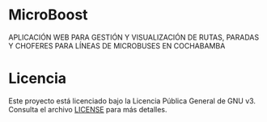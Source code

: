 # MicroBoost
APLICACIÓN WEB PARA GESTIÓN Y VISUALIZACIÓN DE RUTAS, PARADAS Y CHOFERES PARA LÍNEAS DE MICROBUSES EN COCHABAMBA
# Licencia
Este proyecto está licenciado bajo la Licencia Pública General de GNU v3. Consulta el archivo [LICENSE](LICENSE) para más detalles.
